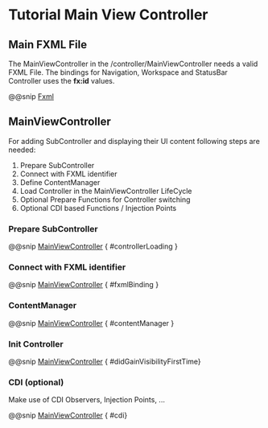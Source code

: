 # Tutorial Main View Controller


## Main FXML File

The MainViewController in the /controller/MainViewController needs a valid FXML File.
The bindings for Navigation, Workspace and StatusBar Controller uses the **fx:id** values.

@@snip [Fxml](main_view.xml)

## MainViewController

For adding SubController and displaying their UI content following steps are needed:

1. Prepare SubController
2. Connect with FXML identifier
3. Define ContentManager
4. Load Controller in the MainViewController LifeCycle
5. Optional Prepare Functions for Controller switching
6. Optional CDI based Functions / Injection Points

### Prepare SubController

@@snip [MainViewController](../../../../../demos/tutorial/src/main/scala/com/sfxcode/sapphire/core/demo/tutorial/controller/MainViewController.scala) { #controllerLoading }

### Connect with FXML identifier

@@snip [MainViewController](../../../../../demos/tutorial/src/main/scala/com/sfxcode/sapphire/core/demo/tutorial//controller/MainViewController.scala) { #fxmlBinding }

### ContentManager

@@snip [MainViewController](../../../../../demos/tutorial/src/main/scala/com/sfxcode/sapphire/core/demo/tutorial//controller/MainViewController.scala) { #contentManager }

### Init Controller

@@snip [MainViewController](../../../../../demos/tutorial/src/main/scala/com/sfxcode/sapphire/core/demo/tutorial//controller/MainViewController.scala) { #didGainVisibilityFirstTime}


### CDI (optional)

Make use of CDI Observers, Injection Points, ...

@@snip [MainViewController](../../../../../demos/tutorial/src/main/scala/com/sfxcode/sapphire/core/demo/tutorial//controller/MainViewController.scala) { #cdi}
